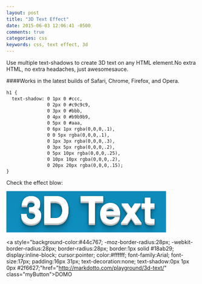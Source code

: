 ```yaml
---
layout: post
title: "3D Text Effect"
date: 2015-06-03 12:06:41 -0500
comments: true
categories: css
keywords: css, text effect, 3d
---
```

Use multiple text-shadows to create 3D text on any HTML element.No extra HTML, no extra headaches, just awesomesauce.

####Works in the latest builds of Safari, Chrome, Firefox, and Opera.
<!--more-->
```
h1 {
  text-shadow: 0 1px 0 #ccc,
               0 2px 0 #c9c9c9,
               0 3px 0 #bbb,
               0 4px 0 #b9b9b9,
               0 5px 0 #aaa,
               0 6px 1px rgba(0,0,0,.1),
               0 0 5px rgba(0,0,0,.1),
               0 1px 3px rgba(0,0,0,.3),
               0 3px 5px rgba(0,0,0,.2),
               0 5px 10px rgba(0,0,0,.25),
               0 10px 10px rgba(0,0,0,.2),
               0 20px 20px rgba(0,0,0,.15);
}
```
Check the effect blow:

<img src="/images/3d.jpg"/>

<a style="background-color:#44c767;
     -moz-border-radius:28px;
     -webkit-border-radius:28px;
     border-radius:28px;
     border:1px solid #18ab29;
     display:inline-block;
     cursor:pointer;
     color:#ffffff;
     font-family:Arial;
     font-size:17px;
     padding:16px 31px;
     text-decoration:none;
     text-shadow:0px 1px 0px #2f6627;"href="http://markdotto.com/playground/3d-text/" class="myButton">DOMO</a>
